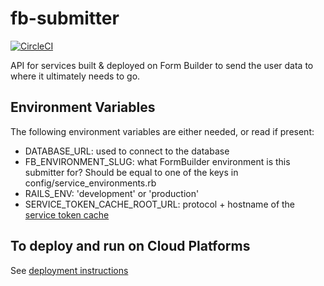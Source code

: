 # fb-submitter

[![CircleCI](https://circleci.com/gh/ministryofjustice/fb-submitter/tree/master.svg?style=svg)](https://circleci.com/gh/ministryofjustice/fb-submitter/tree/master)

API for services built &amp; deployed on Form Builder to send the user data to
where it ultimately needs to go.

## Environment Variables

The following environment variables are either needed, or read if present:

- DATABASE_URL: used to connect to the database
- FB_ENVIRONMENT_SLUG: what FormBuilder environment is this submitter for?
  Should be equal to one of the keys in config/service_environments.rb
- RAILS_ENV: 'development' or 'production'
- SERVICE_TOKEN_CACHE_ROOT_URL: protocol + hostname of the
  [service token cache](https://github.com/ministryofjustice/fb-service-token-cache)

## To deploy and run on Cloud Platforms

See [deployment instructions](DEPLOY.md)
